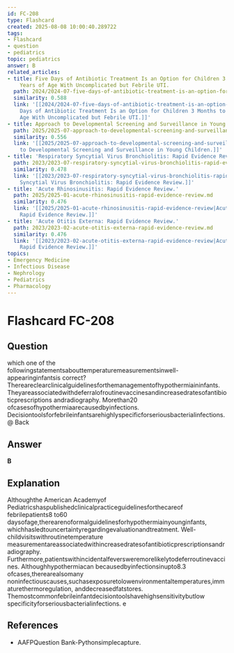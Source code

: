```yaml
---
id: FC-208
type: Flashcard
created: 2025-08-08 10:00:40.289722
tags:
- Flashcard
- question
- pediatrics
topic: pediatrics
answer: B
related_articles:
- title: Five Days of Antibiotic Treatment Is an Option for Children 3 Months to 5
    Years of Age With Uncomplicated but Febrile UTI.
  path: 2024/2024-07-five-days-of-antibiotic-treatment-is-an-option-for-children.md
  similarity: 0.588
  link: '[[2024/2024-07-five-days-of-antibiotic-treatment-is-an-option-for-children|Five
    Days of Antibiotic Treatment Is an Option for Children 3 Months to 5 Years of
    Age With Uncomplicated but Febrile UTI.]]'
- title: Approach to Developmental Screening and Surveillance in Young Children.
  path: 2025/2025-07-approach-to-developmental-screening-and-surveillance-in-youn.md
  similarity: 0.556
  link: '[[2025/2025-07-approach-to-developmental-screening-and-surveillance-in-youn|Approach
    to Developmental Screening and Surveillance in Young Children.]]'
- title: 'Respiratory Syncytial Virus Bronchiolitis: Rapid Evidence Review.'
  path: 2023/2023-07-respiratory-syncytial-virus-bronchiolitis-rapid-evidence-rev.md
  similarity: 0.478
  link: '[[2023/2023-07-respiratory-syncytial-virus-bronchiolitis-rapid-evidence-rev|Respiratory
    Syncytial Virus Bronchiolitis: Rapid Evidence Review.]]'
- title: 'Acute Rhinosinusitis: Rapid Evidence Review.'
  path: 2025/2025-01-acute-rhinosinusitis-rapid-evidence-review.md
  similarity: 0.476
  link: '[[2025/2025-01-acute-rhinosinusitis-rapid-evidence-review|Acute Rhinosinusitis:
    Rapid Evidence Review.]]'
- title: 'Acute Otitis Externa: Rapid Evidence Review.'
  path: 2023/2023-02-acute-otitis-externa-rapid-evidence-review.md
  similarity: 0.476
  link: '[[2023/2023-02-acute-otitis-externa-rapid-evidence-review|Acute Otitis Externa:
    Rapid Evidence Review.]]'
topics:
- Emergency Medicine
- Infectious Disease
- Nephrology
- Pediatrics
- Pharmacology
---
```


# Flashcard FC-208

## Question

which one of the followingstatementsabouttemperaturemeasurementsinwell-appearinginfantsis correct? Thereareclearclinicalguidelinesforthemanagementofhypothermiaininfants. Theyareassociatedwithdeferralofroutinevaccinesandincreasedratesofantibioticprescriptions andradiography. Morethan20 ofcasesofhypothermiaarecausedbyinfections. Decisiontoolsforfebrileinfantsarehighlyspecificforseriousbacterialinfections. @ Back

## Answer

**B**

## Explanation

Althoughthe American Academyof Pediatricshaspublishedclinicalpracticeguidelinesforthecareof febrilepatients8 to60 daysofage,therearenoformalguidelinesforhypothermiainyounginfants, whichhasledtouncertaintyregardingevaluationandtreatment. Well-childvisitswithroutinetemperature measurementareassociatedwithincreasedratesofantibioticprescriptionsandradiography. Furthermore,patientswithincidentalfeversweremorelikelytodeferroutinevaccines. Althoughhypothermiacan becausedbyinfectionsinupto8.3 ofcases,therearealsomany noninfectiouscauses,suchasexposuretolowenvironmentaltemperatures,immaturethermoregulation, anddecreasedfatstores. Themostcommonfebrileinfantdecisiontoolshavehighsensitivitybutlow specificityforseriousbacterialinfections. e

## References

- AAFPQuestion Bank-Pythonsimplecapture.

